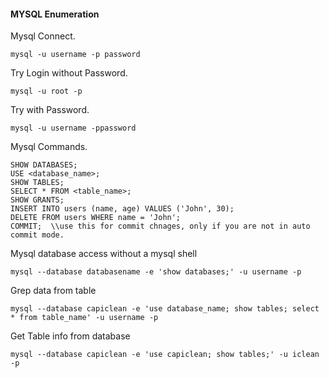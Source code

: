 #### **MYSQL Enumeration**

Mysql Connect.
```
mysql -u username -p password
```

Try Login without Password.
```
mysql -u root -p
```

Try with Password.
```
mysql -u username -ppassword
```

Mysql Commands.
```
SHOW DATABASES; 
USE <database_name>; 
SHOW TABLES; 
SELECT * FROM <table_name>; 
SHOW GRANTS;
INSERT INTO users (name, age) VALUES ('John', 30);
DELETE FROM users WHERE name = 'John';
COMMIT;  \\use this for commit chnages, only if you are not in auto commit mode. 
```

Mysql database access without a mysql shell
```
mysql --database databasename -e 'show databases;' -u username -p
```

Grep data from table
```
mysql --database capiclean -e 'use database_name; show tables; select * from table_name' -u username -p
```

Get Table info from database
```
mysql --database capiclean -e 'use capiclean; show tables;' -u iclean -p
```

